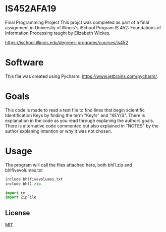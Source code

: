 # IS452AFA19
Final Programming Project
This projct was completed as part of a final assignment in University of Illinois's iSchool Program IS 452: Foundations of Information Processing taught by Elizabeth Wickes.

https://ischool.illinois.edu/degrees-programs/courses/is452

# Software

This file was created using Pycharm: https://www.jetbrains.com/pycharm/.

# Goals
This code is made to read a text file to find lines that begin scientific Identification Keys by finding the term "Key/s" and "KEY/S". There is explanation in the code as you read through explaning the authors goals.
There is alternative code commented out also explained in "NOTES" by the author explaning intention or why it was not chosen.

# Usage
The program will call the files attached here, both bhl1.zip and bhlfivevolumes.txt
```python
include bhlfivevolumes.txt
include bhl1.zip

import re
import ZipFile
```

## License
[MIT](https://choosealicense.com/licenses/mit/)
